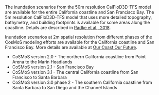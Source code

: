 The inundation scenarios from the 50m resolution CalFloD3D-TFS model are available for the entire California coastline and San Francisco Bay. The 5m resolution CalFloD3D-TFS model that uses more detailed topography, bathymetry, and building footprints is available for some areas along the coastline. Details are described in [Radke et al., 2018](https://www.energy.ca.gov/sites/default/files/2019-11/Energy_CCCA4-CEC-2018-012_ADA.pdf).

Inundation scenarios at 2m spatial resolution from different phases of the CosMoS modeling efforts are available for the California coastline and San Francisco Bay. More details are available at [Our Coast Our Future](https://ourcoastourfuture.org/).

-   CoSMoS version 2.0 - The northern California coastline from Point Arena to the Marin Headlands
-   CoSMoS version 2.1 - San Francisco Bay
-   CoSMoS version 3.1 - The central California coastline from San Francisco to Santa Barbara
-   CoSMoS version 3.0 phase 2 - The southern California coastline from Santa Barbara to San Diego and the Channel Islands